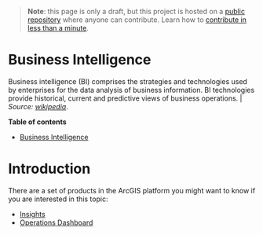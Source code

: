 > **Note**: this page is only a draft, but this project is hosted on a [public repository](https://github.com/hhkaos/awesome-arcgis) where anyone can contribute. Learn how to [contribute in less than a minute](https://github.com/hhkaos/awesome-arcgis/blob/master/CONTRIBUTING.md#contributions).

# Business Intelligence

Business intelligence (BI) comprises the strategies and technologies used by enterprises for the data analysis of business information. BI technologies provide historical, current and predictive views of business operations. | *Source:  [wikipedia](https://en.wikipedia.org/wiki/Business_intelligence)*.

<!-- START doctoc generated TOC please keep comment here to allow auto update -->
<!-- DON'T EDIT THIS SECTION, INSTEAD RE-RUN doctoc TO UPDATE -->
**Table of contents**

- [Business Intelligence](#business-intelligence)

<!-- END doctoc generated TOC please keep comment here to allow auto update -->

# Introduction

There are a set of products in the ArcGIS platform you might want to know if you are interested in this topic:

* [Insights](../../../arcgis/products/insights-for-arcgis/README.md)
* [Operations Dashboard](../../../arcgis/products/operations-dashboard)
